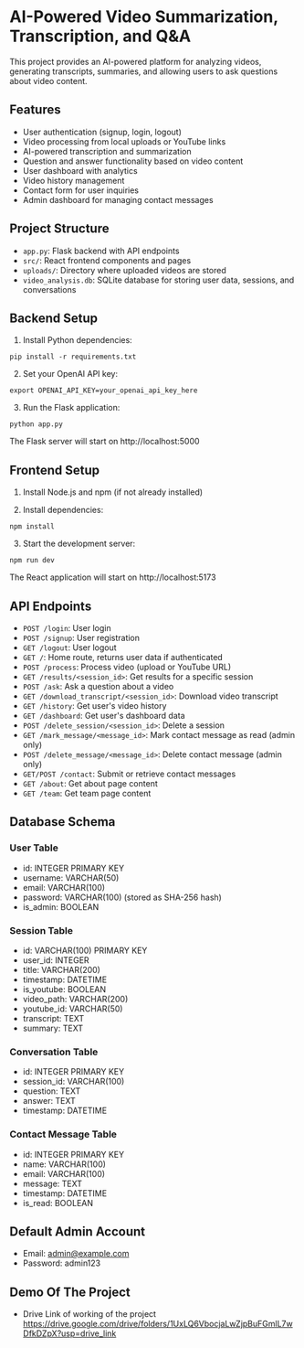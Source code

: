 
# AI-Powered Video Summarization, Transcription, and Q&A

This project provides an AI-powered platform for analyzing videos, generating transcripts, summaries, and allowing users to ask questions about video content.

## Features

- User authentication (signup, login, logout)
- Video processing from local uploads or YouTube links
- AI-powered transcription and summarization
- Question and answer functionality based on video content
- User dashboard with analytics
- Video history management
- Contact form for user inquiries
- Admin dashboard for managing contact messages

## Project Structure

- `app.py`: Flask backend with API endpoints
- `src/`: React frontend components and pages
- `uploads/`: Directory where uploaded videos are stored
- `video_analysis.db`: SQLite database for storing user data, sessions, and conversations

## Backend Setup

1. Install Python dependencies:
```
pip install -r requirements.txt
```

2. Set your OpenAI API key:
```
export OPENAI_API_KEY=your_openai_api_key_here
```

3. Run the Flask application:
```
python app.py
```

The Flask server will start on http://localhost:5000

## Frontend Setup

1. Install Node.js and npm (if not already installed)

2. Install dependencies:
```
npm install
```

3. Start the development server:
```
npm run dev
```

The React application will start on http://localhost:5173

## API Endpoints

- `POST /login`: User login
- `POST /signup`: User registration
- `GET /logout`: User logout
- `GET /`: Home route, returns user data if authenticated
- `POST /process`: Process video (upload or YouTube URL)
- `GET /results/<session_id>`: Get results for a specific session
- `POST /ask`: Ask a question about a video
- `GET /download_transcript/<session_id>`: Download video transcript
- `GET /history`: Get user's video history
- `GET /dashboard`: Get user's dashboard data
- `POST /delete_session/<session_id>`: Delete a session
- `GET /mark_message/<message_id>`: Mark contact message as read (admin only)
- `POST /delete_message/<message_id>`: Delete contact message (admin only)
- `GET/POST /contact`: Submit or retrieve contact messages
- `GET /about`: Get about page content
- `GET /team`: Get team page content

## Database Schema

### User Table
- id: INTEGER PRIMARY KEY
- username: VARCHAR(50)
- email: VARCHAR(100)
- password: VARCHAR(100) (stored as SHA-256 hash)
- is_admin: BOOLEAN

### Session Table
- id: VARCHAR(100) PRIMARY KEY
- user_id: INTEGER
- title: VARCHAR(200)
- timestamp: DATETIME
- is_youtube: BOOLEAN
- video_path: VARCHAR(200)
- youtube_id: VARCHAR(50)
- transcript: TEXT
- summary: TEXT

### Conversation Table
- id: INTEGER PRIMARY KEY
- session_id: VARCHAR(100)
- question: TEXT
- answer: TEXT
- timestamp: DATETIME

### Contact Message Table
- id: INTEGER PRIMARY KEY
- name: VARCHAR(100)
- email: VARCHAR(100)
- message: TEXT
- timestamp: DATETIME
- is_read: BOOLEAN

## Default Admin Account
- Email: admin@example.com
- Password: admin123

## Demo Of The Project
- Drive Link of working of the project https://drive.google.com/drive/folders/1UxLQ6VbocjaLwZjpBuFGmlL7wDfkDZpX?usp=drive_link
